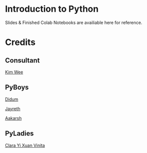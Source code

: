 # Introduction to Python
Slides & Finished Colab Notebooks are availiable here for reference.
# Credits
## Consultant
<a href = "https://github.com/DangerousPotential"> Kim Wee </a>
## PyBoys
<a href = "https://github.com/didumfernando"> Didum </a>

<a href = "https://github.com/DaCrazyLime"> Jayreth </a>

<a href = "https://github.com/BlazingfuryKing"> Aakarsh </a>

## PyLadies
<a href = "https://github.com/Ninrolds6"> Clara </a>
<a href = "https://github.com/yishun20"> Yi Xuan </a>
<a href = "https://github.com/vi-nita/savetheworld1"> Vinita </a>

